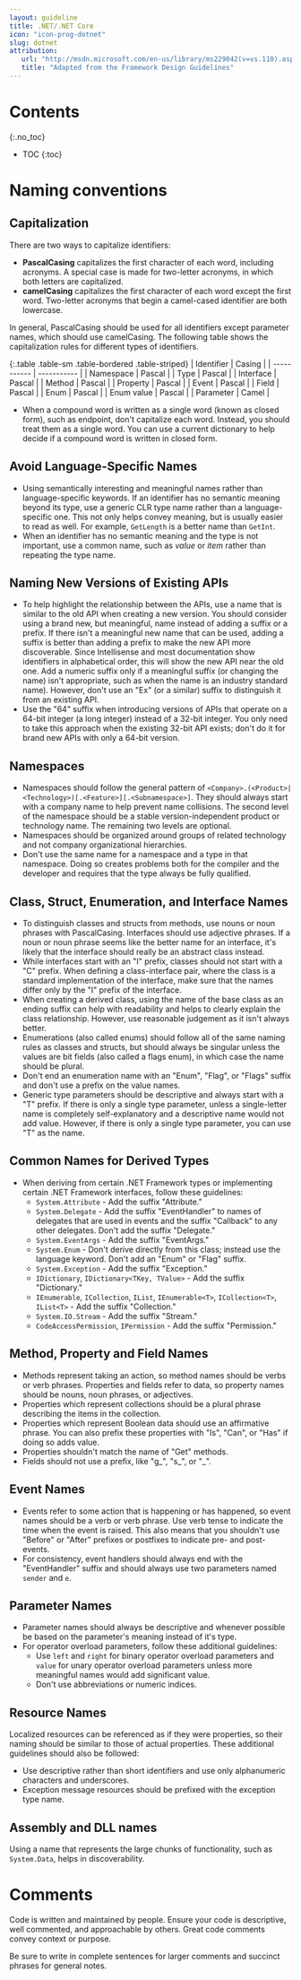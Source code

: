 ```yaml
---
layout: guideline
title: .NET/.NET Core
icon: "icon-prog-dotnet"
slug: dotnet
attribution:
   url: "http://msdn.microsoft.com/en-us/library/ms229042(v=vs.110).aspx"
   title: "Adapted from the Framework Design Guidelines"
---
```


# Contents
{:.no_toc}
* TOC
{:toc}

# Naming conventions
## Capitalization

There are two ways to capitalize identifiers:

- **PascalCasing** capitalizes the first character of each word, including acronyms. A special case is made for two-letter acronyms, in which both letters are capitalized.
- **camelCasing** capitalizes the first character of each word except the first word. Two-letter acronyms that begin a camel-cased identifier are both lowercase.

In general, PascalCasing should be used for all identifiers except parameter names, which should use camelCasing. The following table shows the capitalization rules for different types of identifiers.

{:.table .table-sm .table-bordered .table-striped}
| Identifier      | Casing |
| ----------- | ----------- |
| Namespace      | Pascal       |
| Type      | Pascal       |
| Interface      | Pascal       |
| Method      | Pascal       |
| Property      | Pascal       |
| Event      | Pascal       |
| Field      | Pascal       |
| Enum      | Pascal       |
| Enum value      | Pascal       |
| Parameter      | Camel       |

- When a compound word is written as a single word (known as closed form), such as endpoint, don't capitalize each word. Instead, you should treat them as a single word. You can use a current dictionary to help decide if a compound word is written in closed form.

## Avoid Language-Specific Names

- Using semantically interesting and meaningful names rather than language-specific keywords. If an identifier has no semantic meaning beyond its type, use a generic CLR type name rather than a language-specific one. This not only helps convey meaning, but is usually easier to read as well. For example, `GetLength` is a better name than `GetInt`.
- When an identifier has no semantic meaning and the type is not important, use a common name, such as *value* or *item* rather than repeating the type name.

## Naming New Versions of Existing APIs

- To help highlight the relationship between the APIs, use a name that is similar to the old API when creating a new version. You should consider using a brand new, but meaningful, name instead of adding a suffix or a prefix. If there isn't a meaningful new name that can be used, adding a suffix is better than adding a prefix to make the new API more discoverable. Since Intellisense and most documentation show identifiers in alphabetical order, this will show the new API near the old one. Add a numeric suffix only if a meaningful suffix (or changing the name) isn't appropriate, such as when the name is an industry standard name). However, don't use an "Ex" (or a similar) suffix to distinguish it from an existing API.
- Use the "64" suffix when introducing versions of APIs that operate on a 64-bit integer (a long integer) instead of a 32-bit integer. You only need to take this approach when the existing 32-bit API exists; don't do it for brand new APIs with only a 64-bit version.

## Namespaces

- Namespaces should follow the general pattern of `<Company>.(<Product>|<Technology>)[.<Feature>][.<Subnamespace>]`. They should always start with a company name to help prevent name collisions. The second level of the namespace should be a stable version-independent product or technology name. The remaining two levels are optional.
- Namespaces should be organized around groups of related technology and not company organizational hierarchies.
- Don't use the same name for a namespace and a type in that namespace. Doing so creates problems both for the compiler and the developer and requires that the type always be fully qualified.

## Class, Struct, Enumeration, and Interface Names

- To distinguish classes and structs from methods, use nouns or noun phrases with PascalCasing. Interfaces should use adjective phrases. If a noun or noun phrase seems like the better name for an interface, it's likely that the interface should really be an abstract class instead.
- While interfaces start with an "I" prefix, classes should not start with a "C" prefix. When defining a class-interface pair, where the class is a standard implementation of the interface, make sure that the names differ only by the "I" prefix of the interface.
- When creating a derived class, using the name of the base class as an ending suffix can help with readability and helps to clearly explain the class relationship. However, use reasonable judgement as it isn't always better.
- Enumerations (also called enums) should follow all of the same naming rules as classes and structs, but should always be singular unless the values are bit fields (also called a flags enum), in which case the name should be plural.
- Don't end an enumeration name with an "Enum", "Flag", or "Flags" suffix and don't use a prefix on the value names.
- Generic type parameters should be descriptive and always start with a "T" prefix. If there is only a single type parameter, unless a single-letter name is completely self-explanatory and a descriptive name would not add value. However, if there is only a single type parameter, you can use "T" as the name.

## Common Names for Derived Types

- When deriving from certain .NET Framework types or implementing certain .NET Framework interfaces, follow these guidelines:
    - `System.Attribute` - Add the suffix "Attribute."
    - `System.Delegate` - Add the suffix "EventHandler" to names of delegates that are used in events and the suffix "Callback" to any other delegates. Don't add the suffix "Delegate."
    - `System.EventArgs` - Add the suffix "EventArgs."
    - `System.Enum` - Don't derive directly from this class; instead use the language keyword. Don't add an "Enum" or "Flag" suffix.
    - `System.Exception` - Add the suffix "Exception."
    - `IDictionary`, `IDictionary<TKey, TValue>` - Add the suffix "Dictionary."
    - `IEnumerable`, `ICollection`, `IList`, `IEnumerable<T>`, `ICollection<T>`, `IList<T>` - Add the suffix "Collection."
    - `System.IO.Stream` - Add the suffix "Stream."
    - `CodeAccessPermission`, `IPermission` - Add the suffix "Permission."

## Method, Property and Field Names

- Methods represent taking an action, so method names should be verbs or verb phrases. Properties and fields refer to data, so property names should be nouns, noun phrases, or adjectives.
- Properties which represent collections should be a plural phrase describing the items in the collection.
- Properties which represent Boolean data should use an affirmative phrase. You can also prefix these properties with "Is", "Can", or "Has" if doing so adds value.
- Properties shouldn't match the name of "Get" methods.
- Fields should not use a prefix, like "g\_", "s\_", or "\_".

## Event Names

- Events refer to some action that is happening or has happened, so event names should be a verb or verb phrase. Use verb tense to indicate the time when the event is raised. This also means that you shouldn't use "Before" or "After" prefixes or postfixes to indicate pre- and post-events.
- For consistency, event handlers should always end with the "EventHandler" suffix and should always use two parameters named `sender` and `e`.

## Parameter Names

- Parameter names should always be descriptive and whenever possible be based on the parameter's meaning instead of it's type.
- For operator overload parameters, follow these additional guidelines:
    - Use `left` and `right` for binary operator overload parameters and `value` for unary operator overload parameters unless more meaningful names would add significant value.
    - Don't use abbreviations or numeric indices.

## Resource Names

Localized resources can be referenced as if they were properties, so their naming should be similar to those of actual properties. These additional guidelines should also be followed:

- Use descriptive rather than short identifiers and use only alphanumeric characters and underscores.
- Exception message resources should be prefixed with the exception type name.

## Assembly and DLL names

Using a name that represents the large chunks of functionality, such as `System.Data`, helps in discoverability.

# Comments
Code is written and maintained by people. Ensure your code is descriptive, well commented, and approachable by others. Great code comments convey context or purpose.

Be sure to write in complete sentences for larger comments and succinct phrases for general notes.
